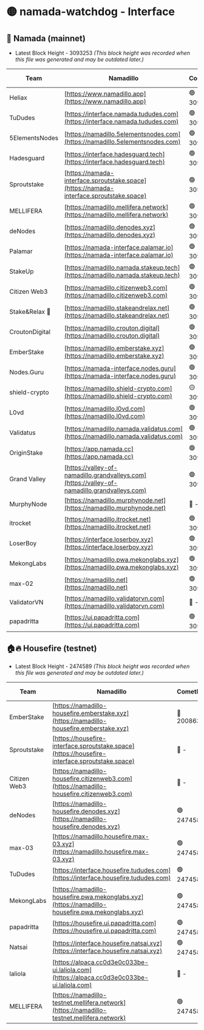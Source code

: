 # 🟡 namada-watchdog - Interface

## 🚀 Namada (mainnet)
- Latest Block Height - 3093253 *(This block height was recorded when this file was generated and may be outdated later.)*

| Team | Namadillo | CometBFT | Indexer | MASP Indexer |
|-|-|-|-|-|
| Heliax | [https://www.namadillo.app](https://www.namadillo.app) | 🟢 3093236 | 🟢 3093236 | 🟢 3093236 |
| TuDudes | [https://interface.namada.tududes.com](https://interface.namada.tududes.com) | 🟢 3093237 | 🟢 3093236 | 🟢 3093236 |
| 5ElementsNodes | [https://namadillo.5elementsnodes.com](https://namadillo.5elementsnodes.com) | 🟢 3093237 | 🟢 3093237 | 🟢 3093236 |
| Hadesguard | [https://interface.hadesguard.tech](https://interface.hadesguard.tech) | 🟢 3093237 | 🟢 3093237 | 🟢 3093237 |
| Sproutstake | [https://namada-interface.sproutstake.space](https://namada-interface.sproutstake.space) | 🟢 3093238 | 🟢 3093238 | 🟢 3093238 |
| MELLIFERA | [https://namadillo.mellifera.network](https://namadillo.mellifera.network) | 🟢 3093239 | 🟢 3093239 | 🟢 3093239 |
| deNodes | [https://namadillo.denodes.xyz](https://namadillo.denodes.xyz) | 🟢 3093240 | 🟢 3093239 | 🟢 3093240 |
| Palamar | [https://namada-interface.palamar.io](https://namada-interface.palamar.io) | 🟢 3093240 | 🟢 3093240 | 🟢 3093240 |
| StakeUp | [https://namadillo.namada.stakeup.tech](https://namadillo.namada.stakeup.tech) | 🟢 3093241 | 🟢 3093241 | 🟢 3093241 |
| Citizen Web3 | [https://namadillo.citizenweb3.com](https://namadillo.citizenweb3.com) | 🟢 3093241 | 🟢 3093241 | 🟢 3093242 |
| Stake&Relax 🦥 | [https://namadillo.stakeandrelax.net](https://namadillo.stakeandrelax.net) | 🟢 3093242 | 🟢 3093242 | 🟢 3093242 |
| CroutonDigital | [https://namadillo.crouton.digital](https://namadillo.crouton.digital) | 🟢 3093243 | 🟢 3093243 | 🟢 3093242 |
| EmberStake | [https://namadillo.emberstake.xyz](https://namadillo.emberstake.xyz) | 🟢 3093243 | 🟢 3093243 | 🟢 3093243 |
| Nodes.Guru | [https://namada-interface.nodes.guru](https://namada-interface.nodes.guru) | 🟢 3093243 | 🟢 3093243 | 🟢 3093244 |
| shield-crypto | [https://namadillo.shield-crypto.com](https://namadillo.shield-crypto.com) | 🟡 3093132 | 🟡 3093016 | 🟡 3093131 |
| L0vd | [https://namadillo.l0vd.com](https://namadillo.l0vd.com) | 🟢 3093245 | 🟢 3093245 | 🟢 3093245 |
| Validatus | [https://namadillo.namada.validatus.com](https://namadillo.namada.validatus.com) | 🟢 3093246 | 🟢 3093246 | 🟢 3093246 |
| OriginStake | [https://app.namada.cc](https://app.namada.cc) | 🟢 3093247 | 🟢 3093247 | 🟢 3093246 |
| Grand Valley | [https://valley-of-namadillo.grandvalleys.com](https://valley-of-namadillo.grandvalleys.com) | 🟢 3093247 | 🟢 3093246 | 🟢 3093247 |
| MurphyNode | [https://namadillo.murphynode.net](https://namadillo.murphynode.net) | 🔴 - | 🔴 - | 🔴 - |
| itrocket | [https://namadillo.itrocket.net](https://namadillo.itrocket.net) | 🟢 3093249 | 🟢 3093249 | 🟢 3093249 |
| LoserBoy | [https://interface.loserboy.xyz](https://interface.loserboy.xyz) | 🟢 3093250 | 🟢 3093249 | 🟢 3093249 |
| MekongLabs | [https://namadillo.pwa.mekonglabs.xyz](https://namadillo.pwa.mekonglabs.xyz) | 🟢 3093250 | 🟢 3093250 | 🟢 3093250 |
| max-02 | [https://namadillo.net](https://namadillo.net) | 🟢 3093251 | 🟢 3093251 | 🟢 3093251 |
| ValidatorVN | [https://namadillo.validatorvn.com](https://namadillo.validatorvn.com) | 🔴 - | 🔴 - | 🔴 - |
| papadritta | [https://ui.papadritta.com](https://ui.papadritta.com) | 🟢 3093253 | 🟢 3093253 | 🟢 3093253 |

## 🏠🔥 Housefire (testnet)
- Latest Block Height - 2474589 *(This block height was recorded when this file was generated and may be outdated later.)*

| Team | Namadillo | CometBFT | Indexer | MASP Indexer |
|-|-|-|-|-|
| EmberStake | [https://namadillo-housefire.emberstake.xyz](https://namadillo-housefire.emberstake.xyz) | 🔴 2008636 | 🔴 - | 🔴 - |
| Sproutstake | [https://housefire-interface.sproutstake.space](https://housefire-interface.sproutstake.space) | 🔴 - | 🔴 - | 🔴 - |
| Citizen Web3 | [https://namadillo-housefire.citizenweb3.com](https://namadillo-housefire.citizenweb3.com) | 🔴 - | 🔴 - | 🔴 - |
| deNodes | [https://namadillo-housefire.denodes.xyz](https://namadillo-housefire.denodes.xyz) | 🟢 2474585 | 🟢 2474585 | 🟢 2474585 |
| max-03 | [https://namadillo.housefire.max-03.xyz](https://namadillo.housefire.max-03.xyz) | 🟢 2474585 | 🔴 2167206 | 🟢 2474585 |
| TuDudes | [https://interface.housefire.tududes.com](https://interface.housefire.tududes.com) | 🟢 2474586 | 🟢 2474586 | 🟢 2474585 |
| MekongLabs | [https://namadillo-housefire.pwa.mekonglabs.xyz](https://namadillo-housefire.pwa.mekonglabs.xyz) | 🟢 2474586 | 🟢 2474586 | 🟢 2474585 |
| papadritta | [https://housefire.ui.papadritta.com](https://housefire.ui.papadritta.com) | 🟢 2474587 | 🟢 2474587 | 🟢 2474587 |
| Natsai | [https://interface.housefire.natsai.xyz](https://interface.housefire.natsai.xyz) | 🟢 2474587 | 🟢 2474587 | 🟢 2474587 |
| laliola | [https://alpaca.cc0d3e0c033be-ui.laliola.com](https://alpaca.cc0d3e0c033be-ui.laliola.com) | 🔴 - | 🔴 - | 🔴 - |
| MELLIFERA | [https://namadillo-testnet.mellifera.network](https://namadillo-testnet.mellifera.network) | 🟢 2474589 | 🟢 2474589 | 🟢 2474589 |

